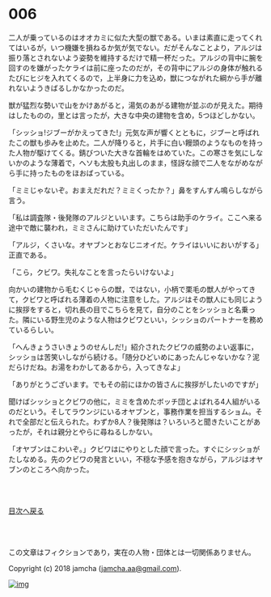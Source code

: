 # 006

二人が乗っているのはオオカミに似た大型の獣である。いまは素直に走ってくれてはいるが，いつ機嫌を損ねるか気が気でない。だがそんなことより，アルジは振り落とされないよう姿勢を維持するだけで精一杯だった。アルジの背中に腕を回すのを嫌がったケライは前に座ったのだが，その背中にアルジの身体が触れるたびにヒジを入れてくるので，上半身に力を込め，獣につながれた綱から手が離れないようきばるしかなかったのだ。  

獣が猛烈な勢いで山をかけあがると，湯気のあがる建物が並ぶのが見えた。期待はしたものの，里とは言ったが，大きな中央の建物を含め，5つほどしかない。  

「シッショ!ジブーがかえってきた!」元気な声が響くとともに，ジブーと呼ばれたこの獣も歩みを止めた。二人が降りると，片手に白い饅頭のようなものを持った人物が駆けてくる。錆びついた大きな首輪をはめていた。この寒さを気にしないかのような薄着で，ヘソも太股も丸出しのまま，怪訝な顔で二人をながめながら手に持ったものをほおばっている。  

「ミミじゃないぞ。おまえだれだ？ミミくったか？」鼻をすんすん鳴らしながら言う。  

「私は調査隊・後発隊のアルジといいます。こちらは助手のケライ。ここへ来る途中で敵に襲われ，ミミさんに助けていただいたんです」  

「アルジ，くさいな。オヤブンとおなじニオイだ。ケライはいいにおいがする」正直である。  

「こら，クビワ。失礼なことを言ったらいけないよ」  

向かいの建物から毛むくじゃらの獣，ではない，小柄で栗毛の獣人がやってきて，クビワと呼ばれる薄着の人物に注意をした。アルジはその獣人にも同じように挨拶をすると，切れ長の目でこちらを見て，自分のことをシッショと名乗った。隣にいる野生児のような人物はクビワといい，シッショのパートナーを務めているらしい。  

「へんきょうさいきょうのせんしだ!」紹介されたクビワの威勢のよい返事に，シッショは苦笑いしながら続ける。「随分ひどいめにあったんじゃないかな？泥だらけだね。お湯をわかしてあるから，入ってきなよ」  

「ありがとうございます。でもその前にほかの皆さんに挨拶がしたいのですが」  

聞けばシッショとクビワの他に，ミミを含めたボッチ団とよばれる4人組がいるのだという。そしてラウンジにいるオヤブンと，事務作業を担当するショム。それで全部だと伝えられた。わずか8人？後発隊は？いろいろと聞きたいことがあったが，それは親分とやらに尋ねるしかない。  

「オヤブンはこわいぞ。」クビワはにやりとした顔で言った。すぐにシッショがたしなめる。先のクビワの発言といい，不穏な予感を抱きながら，アルジはオヤブンのところへ向かった。  

<br>  
<br>  

[目次へ戻る](https://github.com/jamcha-aa/OblivionReports/blob/master/README.md)  

<br>  
<br>  

この文章はフィクションであり，実在の人物・団体とは一切関係ありません。  

Copyright (c) 2018 jamcha (jamcha.aa@gmail.com).  

[![img](http://i.creativecommons.org/l/by-nc-sa/4.0/88x31.png)](http://creativecommons.org/licenses/by-nc-sa/4.0/deed)